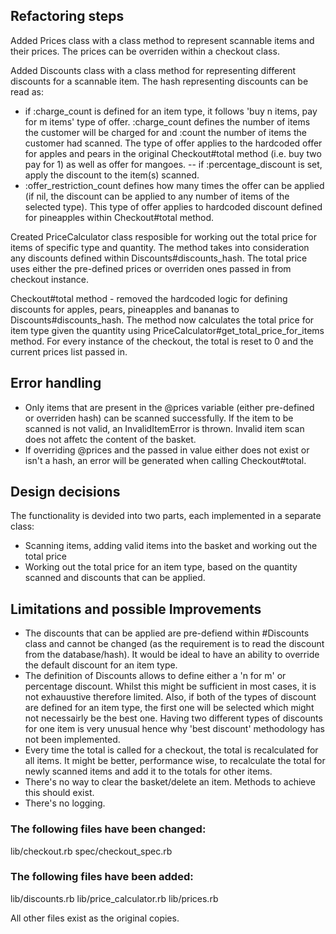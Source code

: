 ## Refactoring steps 

Added Prices class with a class method to represent scannable items and their prices. The prices can be overriden within a checkout class.

Added Discounts class with a class method for representing different discounts for a scannable item. The hash representing discounts can be read as:
- if :charge_count is defined for an item type, it follows 'buy n items, pay for m items' type of offer. :charge_count defines the number of items the customer will be charged for and :count the number of items the customer had scanned.
The type of offer applies to the hardcoded offer for apples and pears in the original Checkout#total method (i.e. buy two pay for 1) as well as offer for mangoes.
-- if :percentage_discount is set, apply the discount to the item(s) scanned. 
- :offer_restriction_count defines how many times the offer can be applied (if nil, the discount can be applied to any number of items of the selected type). This type of offer applies to hardcoded discount defined for pineapples within Checkout#total method.

Created PriceCalculator class resposible for working out the total price for items of specific type and quantity. The method takes into consideration any discounts defined within Discounts#discounts_hash. The total price uses either the pre-defined prices or overriden ones passed in from checkout instance.

Checkout#total method - removed the hardcoded logic for defining discounts for apples, pears, pineapples and bananas to Discounts#discounts_hash. 
The method now calculates the total price for item type given the quantity using PriceCalculator#get_total_price_for_items method.
For every instance of the checkout, the total is reset to 0 and the current prices list passed in.

## Error handling
- Only items that are present in the @prices variable (either pre-defined or overriden hash) can be scanned successfully. If the item to be scanned is not valid, an InvalidItemError is thrown. Invalid item scan does not affetc the content of the basket.
- If overriding @prices and the passed in value either does not exist or isn't a hash, an error will be generated when calling Checkout#total.

## Design decisions
The functionality is devided into two parts, each implemented in a separate class:
- Scanning items, adding valid items into the basket and working out the total price 
- Working out the total price for an item type, based on the quantity scanned and discounts that can be applied.

## Limitations and possible Improvements
- The discounts that can be applied are pre-defiend within #Discounts class and cannot be changed (as the requirement is to read the discount from the database/hash). It would be ideal to have an ability to override the default discount for an item type.
- The definition of Discounts allows to define either a 'n for m' or percentage discount. Whilst this might be sufficient in most cases, it is not exhauustive therefore limited. Also, if both of the types of discount are defined for an item type, the first one will be selected which might not necessairly be the best one. Having two different types of discounts for one item is very unusual hence why 'best discount' methodology has not been implemented.  
- Every time the total is called for a checkout, the total is recalculated for all items. It might be better, performance wise, to recalculate the total for newly scanned items and add it to the totals for other items.
- There's no way to clear the basket/delete an item. Methods to achieve this should exist.
- There's no logging. 

### The following files have been changed:
lib/checkout.rb
spec/checkout_spec.rb

### The following files have been added:
lib/discounts.rb
lib/price_calculator.rb
lib/prices.rb

All other files exist as the original copies.
